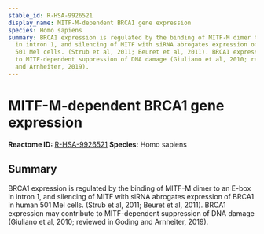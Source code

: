 ```yaml
---
stable_id: R-HSA-9926521
display_name: MITF-M-dependent BRCA1 gene expression
species: Homo sapiens
summary: BRCA1 expression is regulated by the binding of MITF-M dimer to an E-box
  in intron 1, and silencing of MITF with siRNA abrogates expression of BRCA1 in human
  501 Mel cells. (Strub et al, 2011; Beuret et al, 2011). BRCA1 expression may contribute
  to MITF-dependent suppression of DNA damage (Giuliano et al, 2010; reviewed in Goding
  and Arnheiter, 2019).
---
```


# MITF-M-dependent BRCA1 gene expression
**Reactome ID:** [R-HSA-9926521](https://reactome.org/content/detail/R-HSA-9926521)
**Species:** Homo sapiens

## Summary

BRCA1 expression is regulated by the binding of MITF-M dimer to an E-box in intron 1, and silencing of MITF with siRNA abrogates expression of BRCA1 in human 501 Mel cells. (Strub et al, 2011; Beuret et al, 2011). BRCA1 expression may contribute to MITF-dependent suppression of DNA damage (Giuliano et al, 2010; reviewed in Goding and Arnheiter, 2019).
